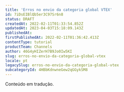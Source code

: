 ```yaml
---
title: 'Erros no envio da categoria global VTEX'
id: 7iDsEIBlQb5er3C97Sr6n8
status: DRAFT
createdAt: 2022-02-11T01:33:54.852Z
updatedAt: 2023-04-03T15:18:09.143Z
publishedAt: 
firstPublishedAt: 2022-02-11T01:36:42.413Z
contentType: tutorial
productTeam: Channels
author: 46G4yHIZerH7B9Jo0Iw5KI
slug: erros-no-envio-da-categoria-global-vtex
locale: pt
legacySlug: erros-no-envio-da-categoria-global-vtex
subcategoryId: 4HBbKdnwneGew2qGGykSM8
---
```


<div class="alert alert-warning" role="alert">Conteúdo em tradução.</div>
